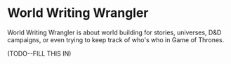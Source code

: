 # World Writing Wrangler

World Writing Wrangler is about world building for stories, universes, D&D campaigns, or even trying to keep track of who's who in Game of Thrones.

(TODO--FILL THIS IN)


